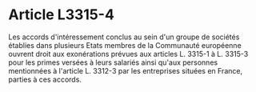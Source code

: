 # Article L3315-4

Les accords d'intéressement conclus au sein d'un groupe de sociétés établies dans plusieurs Etats membres de la Communauté européenne ouvrent droit aux exonérations prévues aux articles L. 3315-1 à L. 3315-3 pour les primes versées à leurs salariés ainsi qu'aux personnes mentionnées à l'article L. 3312-3 par les entreprises situées en France, parties à ces accords.